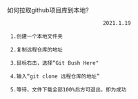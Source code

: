 如何拉取github项目库到本地?

                                   2021.1.19
                                   
     1.创建一个本地文件夹
     
     2.复制远程仓库的地址
     
     3.鼠标右击，选择“Git Bush Here"
     
     4.输入“git clone 远程仓库的地址”
     
     5.等待，文件下载全部100%后方可退出，即为成功
